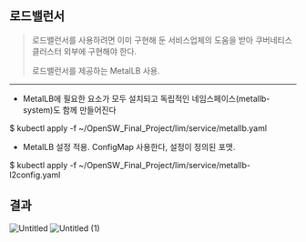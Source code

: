 ## 로드밸런서
> 로드밸런서를 사용하려면 이미 구현해 둔 서비스업체의 도움을 받아 쿠버네티스 클러스터 외부에 구현해야 한다.
> 
> 로드밸런서를 제공하는 MetalLB 사용.

---
- MetalLB에 필요한 요소가 모두 설치되고 독립적인 네임스페이스(metallb-system)도 함께 만들어진다
  
$ kubectl apply -f ~/OpenSW_Final_Project/lim/service/metallb.yaml
- MetalLB 설정 적용. ConfigMap 사용한다, 설정이 정의된 포맷.

$ kubectl apply -f ~/OpenSW_Final_Project/lim/service/metallb-l2config.yaml

## 결과

![Untitled](https://github.com/limbaba1120/OpenSW_Final_Project/assets/102224840/fac5cd4b-b820-4df1-8d34-776e0f5fb47b)
![Untitled (1)](https://github.com/limbaba1120/OpenSW_Final_Project/assets/102224840/8f1da9e3-74d5-4e45-99c9-fb46a52ec66b)
